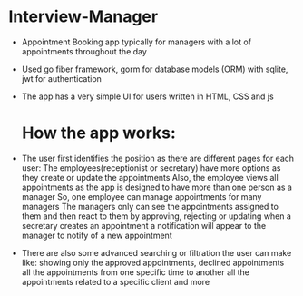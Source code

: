 # Interview-Manager

- Appointment Booking app typically for managers with a lot of appointments throughout the day 
- Used go fiber framework, gorm for database models (ORM) with sqlite, jwt for authentication
- The app has a very simple UI for users written in HTML, CSS and js

  # How the app works:
- The user first identifies the position as there are different pages for each user:
The employees(receptionist or secretary) have more options as they create or update the appointments
Also, the employee views all appointments as the app is designed to have more than one person as a manager
So, one employee can manage appointments for many managers
The managers only can see the appointments assigned to them and then react to them by approving, rejecting or updating
when a secretary creates an appointment a notification will appear to the manager to notify of a new appointment


- There are also some advanced searching or filtration the user can make like:
showing only the approved appointments, declined appointments
all the appointments from one specific time to another 
all the appointments related to a specific client and more
